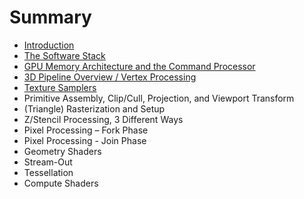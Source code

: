 # Summary

* [Introduction](README.md)
* [The Software Stack](chapter1-software-stack.md)
* [GPU Memory Architecture and the Command Processor](chapter2-gpu-architecture.md)
* [3D Pipeline Overview / Vertex Processing](chapter3-pipeline-overview.md)
* [Texture Samplers](chapter4-texture-samplers.md)
* Primitive Assembly, Clip/Cull, Projection, and Viewport Transform
* (Triangle) Rasterization and Setup
* Z/Stencil Processing, 3 Different Ways
* Pixel Processing – Fork Phase
* Pixel Processing - Join Phase
* Geometry Shaders
* Stream-Out
* Tessellation
* Compute Shaders

